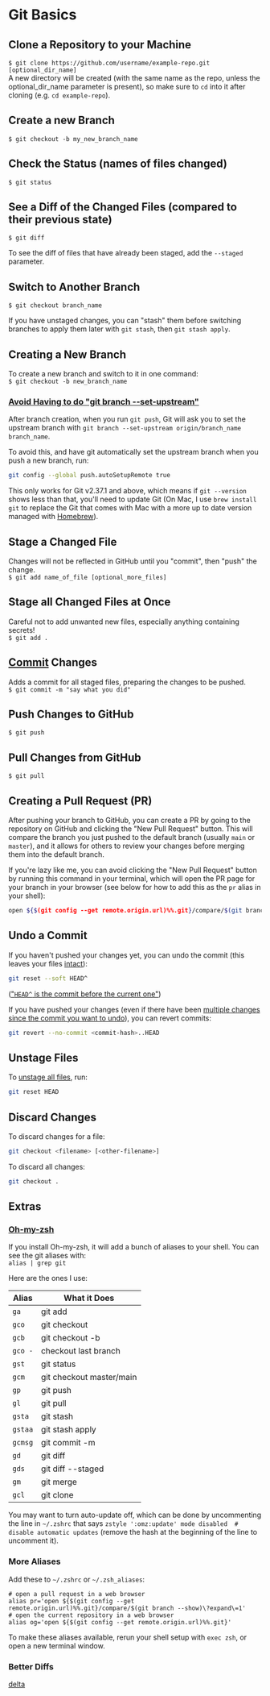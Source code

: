 # Git Basics

## Clone a Repository to your Machine

`$ git clone https://github.com/username/example-repo.git [optional_dir_name]`  
A new directory will be created (with the same name as the repo, unless the optional_dir_name parameter is present), so make sure to `cd` into it after cloning (e.g. `cd example-repo`).

## Create a new Branch

`$ git checkout -b my_new_branch_name`

## Check the Status (names of files changed)

`$ git status`  

## See a Diff of the Changed Files (compared to their previous state)

`$ git diff`  

To see the diff of files that have already been staged, add the `--staged` parameter.

## Switch to Another Branch

`$ git checkout branch_name`  

If you have unstaged changes, you can "stash" them before switching branches to apply them later with `git stash`, then `git stash apply`.

## Creating a New Branch

To create a new branch and switch to it in one command:  
`$ git checkout -b new_branch_name`

### [Avoid Having to do "git branch --set-upstream"](https://stackoverflow.com/questions/6089294/how-to-avoid-having-to-do-git-branch-set-upstream-and-instead-default-to-au)

After branch creation, when you run `git push`, Git will ask you to set the upstream branch with `git branch --set-upstream origin/branch_name branch_name`.

To avoid this, and have git automatically set the upstream branch when you push a new branch, run:
```sh
git config --global push.autoSetupRemote true
```

This only works for Git v2.37.1 and above, which means if `git --version` shows less than that, you'll need to update Git (On Mac, I use `brew install git` to replace the Git that comes with Mac with a more up to date version managed with [Homebrew](https://brew.sh/)).

## Stage a Changed File

Changes will not be reflected in GitHub until you "commit", then "push" the change.  
`$ git add name_of_file [optional_more_files]`

## Stage all Changed Files at Once

Careful not to add unwanted new files, especially anything containing secrets!  
`$ git add .`

## [Commit](https://chris.beams.io/posts/git-commit) Changes

Adds a commit for all staged files, preparing the changes to be pushed.  
`$ git commit -m "say what you did"`

## Push Changes to GitHub

`$ git push`

## Pull Changes from GitHub

`$ git pull`

## Creating a Pull Request (PR)

After pushing your branch to GitHub, you can create a PR by going to the repository on GitHub and clicking the "New Pull Request" button. This will compare the branch you just pushed to the default branch (usually `main` or `master`), and it allows for others to review your changes before merging them into the default branch.

If you're lazy like me, you can avoid clicking the "New Pull Request" button by running this command in your terminal, which will open the PR page for your branch in your browser (see below for how to add this as the `pr` alias in your shell):
```sh
open ${$(git config --get remote.origin.url)%%.git}/compare/$(git branch --show)\?expand\=1
```

## Undo a Commit

If you haven't pushed your changes yet, you can undo the commit (this leaves your files [intact](https://stackoverflow.com/a/2845739/4151489)):  
```sh
git reset --soft HEAD^
```
(["`HEAD^` is the commit before the current one"](https://stackoverflow.com/a/2846154/4151489))

If you have pushed your changes (even if there have been [multiple changes since the commit you want to undo](https://stackoverflow.com/a/21718540/4151489)), you can revert commits:
```sh
git revert --no-commit <commit-hash>..HEAD
```

## Unstage Files

To [unstage all files](https://stackoverflow.com/a/21396698/4151489), run:
```sh
git reset HEAD
```
## Discard Changes

To discard changes for a file:
```sh
git checkout <filename> [<other-filename>]
```
To discard all changes:
```sh
git checkout . 
```

## Extras

### [Oh-my-zsh](https://ohmyz.sh/)

If you install Oh-my-zsh, it will add a bunch of aliases to your shell. You can see the git aliases with:  
`alias | grep git`

Here are the ones I use:

Alias | What it Does
-|-
`ga` | git add
`gco` | git checkout
`gcb` | git checkout -b
`gco -` | checkout last branch
`gst` | git status
`gcm` | git checkout master/main
`gp` | git push
`gl` | git pull
`gsta` | git stash
`gstaa` | git stash apply
`gcmsg` | git commit -m
`gd` | git diff
`gds` | git diff --staged
`gm` | git merge
`gcl` | git clone

You may want to turn auto-update off, which can be done by uncommenting the line in `~/.zshrc` that says `zstyle ':omz:update' mode disabled  # disable automatic updates` (remove the hash at the beginning of the line to uncomment it).

### More Aliases

Add these to `~/.zshrc` or `~/.zsh_aliases`:
```
# open a pull request in a web browser
alias pr='open ${$(git config --get remote.origin.url)%%.git}/compare/$(git branch --show)\?expand\=1'
# open the current repository in a web browser
alias og='open ${$(git config --get remote.origin.url)%%.git}'

```

To make these aliases available, rerun your shell setup with `exec zsh`, or open a new terminal window.

### Better Diffs

[delta](https://github.com/dandavison/delta#readme)
